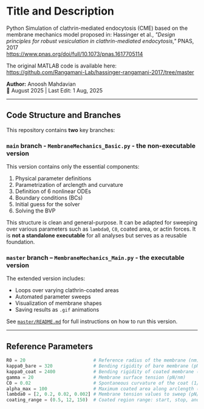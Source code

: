 # Title and Description
Python Simulation of clathrin-mediated endocytosis (CME) based on the membrane mechanics model proposed in:
Hassinger et al., *"Design principles for robust vesiculation in clathrin-mediated endocytosis,"* PNAS, 2017  
https://www.pnas.org/doi/full/10.1073/pnas.1617705114

The original MATLAB code is available here:  
https://github.com/Rangamani-Lab/hassinger-rangamani-2017/tree/master

**Author:** Anoosh Mahdavian  
📅 August 2025 |  Last Edit: 1 Aug, 2025

---

## Code Structure and Branches

This repository contains **two** key branches:

###  `main` branch - ```MembraneMechanics_Basic.py``` - the non-executable version  
This version contains only the essential components:

1. Physical parameter definitions  
2. Parametrization of arclength and curvature  
3. Definition of 6 nonlinear ODEs  
4. Boundary conditions (BCs)  
5. Initial guess for the solver  
6. Solving the BVP  

This structure is clean and general-purpose. It can be adapted for sweeping over various parameters such as `lambda0`, `C0`, coated area, or actin forces. It is **not a standalone executable** for all analyses but serves as a reusable foundation.


###  `master` branch – ```MembraneMechanics_Main.py``` - the executable version

The extended version includes:

- Loops over varying clathrin-coated areas  
- Automated parameter sweeps  
- Visualization of membrane shapes  
- Saving results as `.gif` animations  

See [`master/README.md`](https://github.com/mahdavian74/MembraneMechanics_Hassinger_PNAS_2017/blob/master/README.md) for full instructions on how to run this version.

---

## Reference Parameters

```python
R0 = 20                         # Reference radius of the membrane (nm)
kappa0_bare = 320               # Bending rigidity of bare membrane (pN·nm)
kappa0_coat = 2400              # Bending rigidity of coated membrane (pN·nm)
gamma = 20                      # Membrane surface tension (pN/nm)
C0 = 0.02                       # Spontaneous curvature of the coat (1/nm)
alpha_max = 100                 # Maximum coated area along arclength (dimensionless)
lambda0 = [2, 0.2, 0.02, 0.002] # Membrane tension values to sweep (pN/nm)
coating_range = (0.5, 12, 150)  # Coated region range: start, stop, and steps
